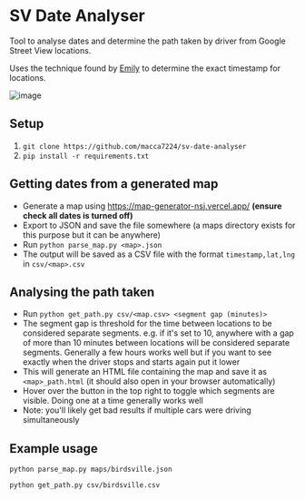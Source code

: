 # SV Date Analyser

Tool to analyse dates and determine the path taken by driver from Google
Street View locations.

Uses the technique found by [Emily](https://github.com/itisem) to determine the
exact timestamp for locations.

![image](https://github.com/macca7224/sv-date-analyser/assets/138291010/507b069d-be15-416d-987b-46c90a0d9308)

## Setup
1. `git clone https://github.com/macca7224/sv-date-analyser`
2. `pip install -r requirements.txt`

## Getting dates from a generated map
 - Generate a map using https://map-generator-nsj.vercel.app/ **(ensure check all dates is turned off)**
 - Export to JSON and save the file somewhere (a maps directory exists for this purpose but it can be anywhere)
 - Run `python parse_map.py <map>.json`
 - The output will be saved as a CSV file with the format `timestamp,lat,lng` in `csv/<map>.csv`

## Analysing the path taken
 - Run `python get_path.py csv/<map.csv> <segment gap (minutes)>`
 - The segment gap is threshold for the time between locations to be considered
 separate segments. e.g. if it's set to 10, anywhere with a gap of more than 10
 minutes between locations will be considered separate segments. Generally a few
 hours works well but if you want to see exactly when the driver stops and starts
 again put it lower
 - This will generate an HTML file containing the map and save it as `<map>_path.html`
 (it should also open in your browser automatically)
 - Hover over the button in the top right to toggle which segments are visible.
 Doing one at a time generally works well
 - Note: you'll likely get bad results if multiple cars were driving simultaneously

## Example usage
`python parse_map.py maps/birdsville.json`

`python get_path.py csv/birdsville.csv`


